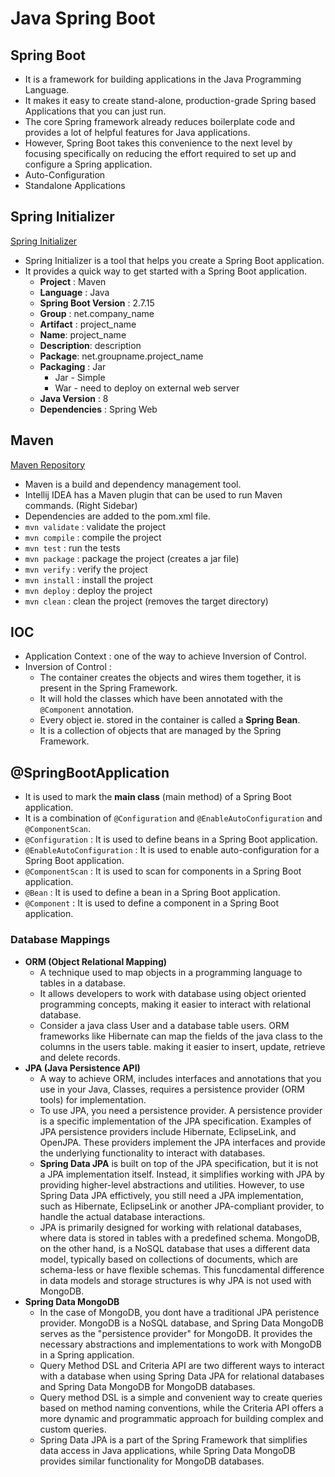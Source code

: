# Java Spring Boot
## Spring Boot
- It is a framework for building applications in the Java Programming Language.
- It makes it easy to create stand-alone, production-grade Spring based Applications that you can just run.
- The core Spring framework already reduces boilerplate code and provides a lot of helpful features for Java applications.
- However, Spring Boot takes this convenience to the next level by focusing specifically on reducing the effort required to set up and configure a Spring application.
- Auto-Configuration
- Standalone Applications
## Spring Initializer
[Spring Initializer](https://start.spring.io/)
- Spring Initializer is a tool that helps you create a Spring Boot application.
- It provides a quick way to get started with a Spring Boot application.
  - **Project** : Maven
  - **Language** : Java
  - **Spring Boot Version** : 2.7.15
  - **Group** : net.company_name
  - **Artifact** : project_name
  - **Name**: project_name
  - **Description**: description
  - **Package**: net.groupname.project_name
  - **Packaging** : Jar
    - Jar - Simple
    - War - need to deploy on external web server
  - **Java Version** : 8
  - **Dependencies** : Spring Web
## Maven
[Maven Repository](https://mvnrepository.com)
- Maven is a build and dependency management tool.
- Intellij IDEA has a Maven plugin that can be used to run Maven commands. (Right Sidebar)
- Dependencies are added to the pom.xml file.
- ```mvn validate``` : validate the project
- ```mvn compile``` : compile the project
- ```mvn test``` : run the tests
- ```mvn package``` : package the project (creates a jar file)
- ```mvn verify``` : verify the project
- ```mvn install``` : install the project
- ```mvn deploy``` : deploy the project
- ```mvn clean``` : clean the project (removes the target directory)
## IOC
- Application Context : one of the way to achieve Inversion of Control.
- Inversion of Control : 
  - The container creates the objects and wires them together, it is present in the Spring Framework.
  - It will hold the classes which have been annotated with the ```@Component``` annotation.
  - Every object ie. stored in the container is called a **Spring Bean**.
  - It is a collection of objects that are managed by the Spring Framework.
## @SpringBootApplication
- It is used to mark the **main class** (main method) of a Spring Boot application.
- It is a combination of ```@Configuration``` and ```@EnableAutoConfiguration``` and ```@ComponentScan```.
- ```@Configuration``` : It is used to define beans in a Spring Boot application.
- ```@EnableAutoConfiguration``` : It is used to enable auto-configuration for a Spring Boot application.
- ```@ComponentScan``` : It is used to scan for components in a Spring Boot application.
- ```@Bean``` : It is used to define a bean in a Spring Boot application.
- ```@Component``` : It is used to define a component in a Spring Boot application.
### Database Mappings
- **ORM (Object Relational Mapping)** 
  - A technique used to map objects in a programming language to tables in a database.
  - It allows developers to work with database using object oriented programming concepts, making it easier to interact with relational database.
  - Consider a java class User and a database table users. ORM frameworks like Hibernate can map the fields of the java class to the columns in the users table. making it easier to insert, update, retrieve and delete records.
- **JPA (Java Persistence API)**
  - A way to achieve ORM, includes interfaces and annotations that you use in your Java, Classes, requires a persistence provider (ORM tools) for implementation.
  - To use JPA, you need a persistence provider. A persistence provider is a specific implementation of the JPA specification. Examples of JPA persistence providers include Hibernate, EclipseLink, and OpenJPA. These providers implement the JPA interfaces and provide the underlying functionality to interact with databases.
  - **Spring Data JPA** is built on top of the JPA specification, but it is not a JPA implementation itself. Instead, it simplifies working with JPA by providing higher-level abstractions and utilities. However, to use Spring Data JPA effictively, you still need a JPA implementation, such as Hibernate, EclipseLink or another JPA-compliant provider, to handle the actual database interactions.
  - JPA is primarily designed for working with relational databases, where data is stored in tables with a predefined schema. MongoDB, on the other hand, is a NoSQL database that uses a different data model, typically based on collections of documents, which are schema-less or have flexible schemas. This funcdamental difference in data models and storage structures is why JPA is not used with MongoDB.
- **Spring Data MongoDB**
  - In the case of MongoDB, you dont have a traditional JPA peristence provider. MongoDB is a NoSQL database, and Spring Data MongoDB serves as the "persistence provider" for MongoDB. It provides the necessary abstractions and implementations to work with MongoDB in a Spring application.
  - Query Method DSL and Criteria API are two different ways to interact with a database when using Spring Data JPA for relational databases and Spring Data MongoDB for MongoDB databases.
  - Query method DSL is a simple and convenient way to create queries based on method naming conventions, while the Criteria API offers a more dynamic and programmatic approach for building complex and custom queries.
  - Spring Data JPA is a part of the Spring Framework that simplifies data access in Java applications, while Spring Data MongoDB provides similar functionality for MongoDB databases.